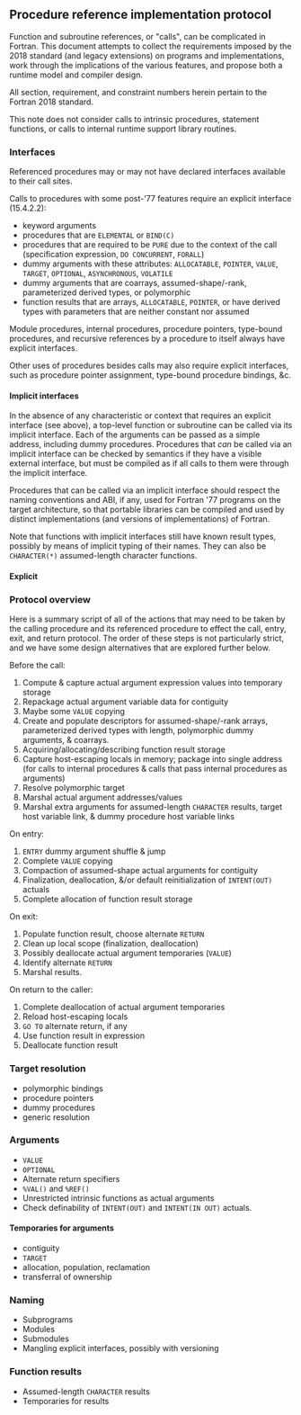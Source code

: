 <!--
Copyright (c) 2019, NVIDIA CORPORATION.  All rights reserved.
-->

## Procedure reference implementation protocol

Function and subroutine references, or "calls", can be complicated in
Fortran.
This document attempts to collect the requirements imposed by the 2018
standard (and legacy extensions) on programs and implementations, work
through the implications of the various features, and propose both a
runtime model and compiler design.

All section, requirement, and constraint numbers herein pertain to
the Fortran 2018 standard.

This note does not consider calls to intrinsic procedures, statement
functions, or calls to internal runtime support library routines.

### Interfaces
Referenced procedures may or may not have declared interfaces
available to their call sites.

Calls to procedures with some post-'77 features require an explicit interface
 (15.4.2.2):
* keyword arguments
* procedures that are `ELEMENTAL` or `BIND(C)`
* procedures that are required to be `PURE` due to the context of the call
  (specification expression, `DO CONCURRENT`, `FORALL`)
* dummy arguments with these attributes: `ALLOCATABLE`, `POINTER`,
  `VALUE`, `TARGET`, `OPTIONAL`, `ASYNCHRONOUS`, `VOLATILE`
* dummy arguments that are coarrays, assumed-shape/-rank,
  parameterized derived types, or polymorphic
* function results that are arrays, `ALLOCATABLE`, `POINTER`,
  or have derived types with parameters that are neither constant nor assumed

Module procedures, internal procedures, procedure pointers,
type-bound procedures, and recursive references by a procedure to itself
always have explicit interfaces.

Other uses of procedures besides calls may also require explicit interfaces,
such as procedure pointer assignment, type-bound procedure bindings, &c.

#### Implicit interfaces
In the absence of any characteristic or context that requires an
explicit interface (see above), a top-level function or subroutine
can be called via its implicit interface.
Each of the arguments can be passed as a simple address, including
dummy procedures.
Procedures that *can* be called via an implicit interface can be checked
by semantics if they have a visible external interface, but must be
compiled as if all calls to them were through the implicit interface.

Procedures that can be called via an implicit interface should respect
the naming conventions and ABI, if any, used for Fortran '77 programs
on the target architecture, so that portable libraries can be compiled
and used by distinct implementations (and versions of implementations)
of Fortran.

Note that functions with implicit interfaces still have known result
types, possibly by means of implicit typing of their names.
They can also be `CHARACTER(*)` assumed-length character functions.

#### Explicit

### Protocol overview

Here is a summary script of all of the actions that may need to be taken
by the calling procedure and its referenced procedure to effect
the call, entry, exit, and return protocol.
The order of these steps is not particularly strict, and we have
some design alternatives that are explored further below.

Before the call:
1. Compute & capture actual argument expression values into temporary storage
1. Repackage actual argument variable data for contiguity
1. Maybe some `VALUE` copying
1. Create and populate descriptors for assumed-shape/-rank arrays,
   parameterized derived types with length, polymorphic dummy arguments,
   & coarrays.
1. Acquiring/allocating/describing function result storage
1. Capture host-escaping locals in memory; package into single address
   (for calls to internal procedures & calls that pass internal procedures
   as arguments)
1. Resolve polymorphic target
1. Marshal actual argument addresses/values
1. Marshal extra arguments for assumed-length `CHARACTER` results,
   target host variable link, & dummy procedure host variable links

On entry:
1. `ENTRY` dummy argument shuffle & jump
1. Complete `VALUE` copying
1. Compaction of assumed-shape actual arguments for contiguity
1. Finalization, deallocation, &/or default reinitialization
   of `INTENT(OUT)` actuals
1. Complete allocation of function result storage

On exit:
1. Populate function result, choose alternate `RETURN`
1. Clean up local scope (finalization, deallocation)
1. Possibly deallocate actual argument temporaries (`VALUE`)
1. Identify alternate `RETURN`
1. Marshal results.

On return to the caller:
1. Complete deallocation of actual argument temporaries
1. Reload host-escaping locals
1. `GO TO` alternate return, if any
1. Use function result in expression
1. Deallocate function result

### Target resolution
* polymorphic bindings
* procedure pointers
* dummy procedures
* generic resolution

### Arguments
* `VALUE`
* `OPTIONAL`
* Alternate return specifiers
* `%VAL()` and `%REF()`
* Unrestricted intrinsic functions as actual arguments
* Check definability of `INTENT(OUT)` and `INTENT(IN OUT)` actuals.
#### Temporaries for arguments
* contiguity
* `TARGET`
* allocation, population, reclamation
* transferral of ownership

### Naming
* Subprograms
* Modules
* Submodules
* Mangling explicit interfaces, possibly with versioning

### Function results
* Assumed-length `CHARACTER` results
* Temporaries for results

